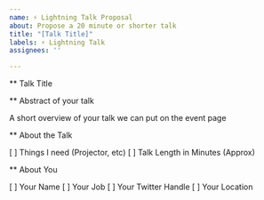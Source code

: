 ```yaml
---
name: ⚡ Lightning Talk Proposal
about: Propose a 20 minute or shorter talk
title: "[Talk Title]"
labels: ⚡ Lightning Talk
assignees: ''

---
```


** Talk Title

** Abstract of your talk

A short overview of your talk we can put on the event page

** About the Talk

[ ] Things I need (Projector, etc)
[ ] Talk Length in Minutes (Approx)

** About You

[ ] Your Name
[ ] Your Job
[ ] Your Twitter Handle
[ ] Your Location
